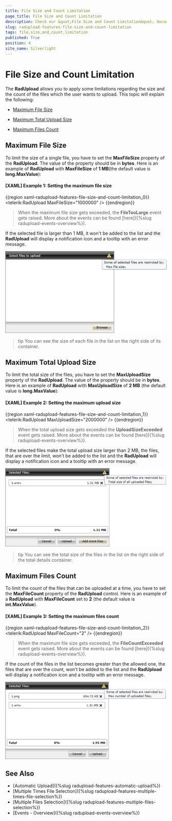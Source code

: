 ```yaml
---
title: File Size and Count Limitation
page_title: File Size and Count Limitation
description: Check our &quot;File Size and Count Limitation&quot; documentation article for the RadUpload {{ site.framework_name }} control.
slug: radupload-features-file-size-and-count-limitation
tags: file,size,and,count,limitation
published: True
position: 4
site_name: Silverlight
---
```


# File Size and Count Limitation

The __RadUpload__ allows you to apply some limitations regarding the size and the count of the files which the user wants to upload. This topic will explain the following:

* [Maximum File Size](#Maximum_File_Size)

* [Maximum Total Upload Size](#Maximum_Total_Upload_Size)

* [Maximum Files Count](#Maximum_Files_Count)

## Maximum File Size

To limit the size of a single file, you have to set the __MaxFileSize__ property of the __RadUpload__. The value of the property should be in __bytes__. Here is an example of __RadUpload__ with __MaxFileSize__ of __1 MB__(the default value is __long.MaxValue__):

#### __[XAML] Example 1: Setting the maximum file size__  
{{region xaml-radupload-features-file-size-and-count-limitation_0}}
	<telerik:RadUpload MaxFileSize="1000000" />
{{endregion}}

>When the maximum file size gets exceeded, the __FileTooLarge__ event gets raised. More about the events can be found [here]({%slug radupload-events-overview%}).

If the selected file is larger than 1 MB, it won't be added to the list and the __RadUpload__ will display a notification icon and a tooltip with an error message.

![{{ site.framework_name }} RadUpload Maximum File Size Notification](images/RadUpload_Features_File_Size_And_Count_01.png)

>tip You can see the size of each file in the list on the right side of its container.

## Maximum Total Upload Size

To limit the total size of the files, you have to set the __MaxUploadSize__ property of the __RadUpload__. The value of the property should be in __bytes__. Here is an example of __RadUpload__ with __MaxUploadSize__ of __2 MB__ (the default value is __long.MaxValue__):

#### __[XAML] Example 2: Setting the maximum upload size__  
{{region xaml-radupload-features-file-size-and-count-limitation_1}}
	<telerik:RadUpload MaxUploadSize="2000000" />
{{endregion}}

>When the total upload size gets exceeded the __UploadSizeExceeded__ event gets raised. More about the events can be found [here]({%slug radupload-events-overview%}).

If the selected files make the total upload size larger than 2 MB, the files, that are over the limit, won't be added to the list and the __RadUpload__ will display a notification icon and a tooltip with an error message.

![{{ site.framework_name }} RadUpload Maximum Total Upload Size Notification](images/RadUpload_Features_File_Size_And_Count_02.png)

>tip You can see the total size of the files in the list on the right side of the total details container.

## Maximum Files Count

To limit the count of the files that can be uploaded at a time, you have to set the __MaxFileCount__ property of the __RadUpload__ control. Here is an example of a __RadUpload__ with __MaxFileCount__ set to __2__ (the default value is __int.MaxValue__).

#### __[XAML] Example 3: Setting the maximum files count__  
{{region xaml-radupload-features-file-size-and-count-limitation_2}}
	<telerik:RadUpload MaxFileCount="2" />
{{endregion}}

>When the maximum file size gets exceeded, the __FileCountExceeded__ event gets raised. More about the events can be found [here]({%slug radupload-events-overview%}).

If the count of the files in the list becomes greater than the allowed one, the files that are over the count, won't be added to the list and the __RadUpload__ will display a notification icon and a tooltip with an error message.

![{{ site.framework_name }} RadUpload Maximum Files Count Notification](images/RadUpload_Features_File_Size_And_Count_03.png)

## See Also  
 * [Automatic Upload]({%slug radupload-features-automatic-upload%})
 * [Multiple Times File Selection]({%slug radupload-features-multiple-times-file-selection%})
 * [Multiple Files Selection]({%slug radupload-features-multiple-files-selection%})
 * [Events - Overview]({%slug radupload-events-overview%})